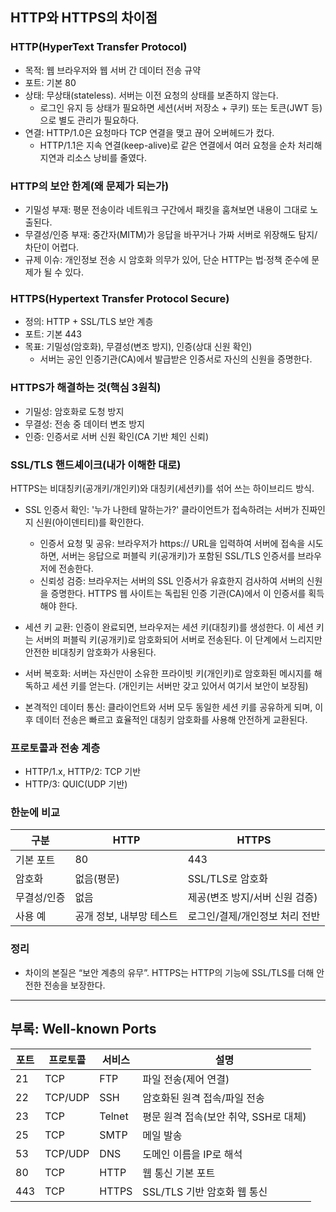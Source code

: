 ## HTTP와 HTTPS의 차이점

### HTTP(HyperText Transfer Protocol)
- 목적: 웹 브라우저와 웹 서버 간 데이터 전송 규약
- 포트: 기본 80
- 상태: 무상태(stateless). 서버는 이전 요청의 상태를 보존하지 않는다.
  - 로그인 유지 등 상태가 필요하면 세션(서버 저장소 + 쿠키) 또는 토큰(JWT 등)으로 별도 관리가 필요하다.
- 연결: HTTP/1.0은 요청마다 TCP 연결을 맺고 끊어 오버헤드가 컸다.
  - HTTP/1.1은 지속 연결(keep-alive)로 같은 연결에서 여러 요청을 순차 처리해 지연과 리소스 낭비를 줄였다.

### HTTP의 보안 한계(왜 문제가 되는가)
- 기밀성 부재: 평문 전송이라 네트워크 구간에서 패킷을 훔쳐보면 내용이 그대로 노출된다.
- 무결성/인증 부재: 중간자(MITM)가 응답을 바꾸거나 가짜 서버로 위장해도 탐지/차단이 어렵다.
- 규제 이슈: 개인정보 전송 시 암호화 의무가 있어, 단순 HTTP는 법·정책 준수에 문제가 될 수 있다.

### HTTPS(Hypertext Transfer Protocol Secure)
- 정의: HTTP + SSL/TLS 보안 계층
- 포트: 기본 443
- 목표: 기밀성(암호화), 무결성(변조 방지), 인증(상대 신원 확인)
  - 서버는 공인 인증기관(CA)에서 발급받은 인증서로 자신의 신원을 증명한다.

### HTTPS가 해결하는 것(핵심 3원칙)
- 기밀성: 암호화로 도청 방지
- 무결성: 전송 중 데이터 변조 방지
- 인증: 인증서로 서버 신원 확인(CA 기반 체인 신뢰)

### SSL/TLS 핸드셰이크(내가 이해한 대로)

HTTPS는 비대칭키(공개키/개인키)와 대칭키(세션키)를 섞어 쓰는 하이브리드 방식.

- SSL 인증서 확인: '누가 나한테 말하는가?'
  클라이언트가 접속하려는 서버가 진짜인지 신원(아이덴티티)를 확인한다. 
  - 인증서 요청 및 공유: 브라우저가 https:// URL을 입력하여 서버에 접속을 시도하면, 서버는 응답으로 퍼블릭 키(공개키)가 포함된 SSL/TLS 인증서를 브라우저에 전송한다.
  - 신뢰성 검증: 브라우저는 서버의 SSL 인증서가 유효한지 검사하여 서버의 신원을 증명한다. HTTPS 웹 사이트는 독립된 인증 기관(CA)에서 이 인증서를 획득해야 한다.

- 세션 키 교환: 인증이 완료되면, 브라우저는 세션 키(대칭키)를 생성한다. 이 세션 키는 서버의 퍼블릭 키(공개키)로 암호화되어 서버로 전송된다. 이 단계에서 느리지만 안전한 비대칭키 암호화가 사용된다.

- 서버 복호화: 서버는 자신만이 소유한 프라이빗 키(개인키)로 암호화된 메시지를 해독하고 세션 키를 얻는다. (개인키는 서버만 갖고 있어서 여기서 보안이 보장됨)

- 본격적인 데이터 통신: 클라이언트와 서버 모두 동일한 세션 키를 공유하게 되며, 이후 데이터 전송은 빠르고 효율적인 대칭키 암호화를 사용해 안전하게 교환된다.

### 프로토콜과 전송 계층
- HTTP/1.x, HTTP/2: TCP 기반
- HTTP/3: QUIC(UDP 기반)

### 한눈에 비교
| 구분 | HTTP | HTTPS |
|---|---|---|
| 기본 포트 | 80 | 443 |
| 암호화 | 없음(평문) | SSL/TLS로 암호화 |
| 무결성/인증 | 없음 | 제공(변조 방지/서버 신원 검증) |
| 사용 예 | 공개 정보, 내부망 테스트 | 로그인/결제/개인정보 처리 전반 |

### 정리
- 차이의 본질은 “보안 계층의 유무”. HTTPS는 HTTP의 기능에 SSL/TLS를 더해 안전한 전송을 보장한다.

---

## 부록: Well-known Ports

| 포트 | 프로토콜 | 서비스 | 설명 |
|---|---|---|---|
| 21 | TCP | FTP | 파일 전송(제어 연결) |
| 22 | TCP/UDP | SSH | 암호화된 원격 접속/파일 전송 |
| 23 | TCP | Telnet | 평문 원격 접속(보안 취약, SSH로 대체) |
| 25 | TCP | SMTP | 메일 발송 |
| 53 | TCP/UDP | DNS | 도메인 이름을 IP로 해석 |
| 80 | TCP | HTTP | 웹 통신 기본 포트 |
| 443 | TCP | HTTPS | SSL/TLS 기반 암호화 웹 통신 |